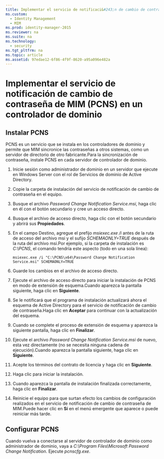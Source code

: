 ```yaml
---
title: Implementar el servicio de notificaci&#243;n de cambio de contrase&#241;a de MIM (PCNS) en un controlador de dominio
ms.custom: 
  - Identity Management
  - MIM
ms.prod: identity-manager-2015
ms.reviewer: na
ms.suite: na
ms.technology: 
  - security
ms.tgt_pltfrm: na
ms.topic: article
ms.assetid: 97edae12-6f86-4f9f-8620-a95a096e482a
---
```

# Implementar el servicio de notificaci&#243;n de cambio de contrase&#241;a de MIM (PCNS) en un controlador de dominio

## Instalar PCNS
PCNS es un servicio que se instala en los controladores de dominio y permite que MIM sincronice las contraseñas a otros sistemas, como un servidor de directorio de otro fabricante.Para la sincronización de contraseña, instale PCNS en cada servidor de controlador de dominio.

1.  Inicie sesión como administrador de dominio en un servidor que ejecute en Windows Server con el rol de Servicios de dominio de Active Directory.

2.  Copie la carpeta de instalación del servicio de notificación de cambio de contraseña en el equipo.

3.  Busque el archivo *Password Change Notification Service.msi*, haga clic en él con el botón secundario y cree un acceso directo.

4.  Busque el archivo de acceso directo, haga clic con el botón secundario y abrirá sus **Propiedades**.

5.  En el campo Destino, agregue el prefijo *msiexec.exe /i* antes de la ruta de acceso del archivo msi y el sufijo *SCHEMAONLY=TRUE* después de la ruta del archivo msi.Por ejemplo, si la carpeta de instalación es *C:\PCNS*, el comando tendría este aspecto (todo en una sola línea):

    ```
    msiexec.exe /i "C:\PCNS\x64\Password Change Notification Service.msi" SCHEMAONLY=TRUE
    ```

6.  Guarde los cambios en el archivo de acceso directo.

7.  Ejecute el archivo de acceso directo para iniciar la instalación de PCNS en modo de extensión de esquema.Cuando aparezca la pantalla siguiente, haga clic en **Siguiente**.

8.  Se le notificará que el programa de instalación actualizará ahora el esquema de Active Directory para el servicio de notificación de cambio de contraseña.Haga clic en **Aceptar** para continuar con la actualización del esquema.

9. Cuando se complete el proceso de extensión de esquema y aparezca la siguiente pantalla, haga clic en **Finalizar**.

10. Ejecute el archivo *Password Change Notification Service.msi* de nuevo, esta vez directamente (no se necesita ninguna cadena de ejecución).Cuando aparezca la pantalla siguiente, haga clic en **Siguiente**.

11. Acepte los términos del contrato de licencia y haga clic en **Siguiente**.

12. Haga clic para iniciar la instalación.

13. Cuando aparezca la pantalla de instalación finalizada correctamente, haga clic en **Finalizar**.

14. Reinicie el equipo para que surtan efecto los cambios de configuración realizados en el servicio de notificación de cambio de contraseña de MIM.Puede hacer clic en **Sí** en el menú emergente que aparece o puede reiniciar más tarde.

## Configurar PCNS
Cuando vuelva a conectarse al servidor de controlador de dominio como administrador de dominio, vaya a *C:\Program Files\Microsoft Password Change Notification*. Ejecute *pcnscfg.exe*.

